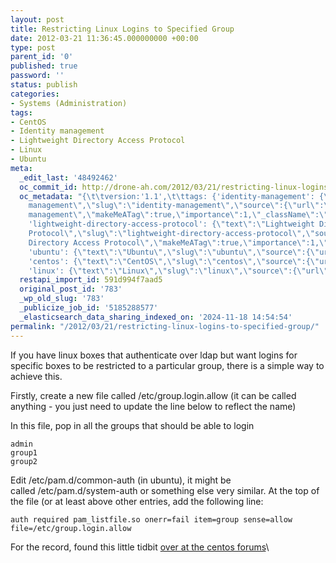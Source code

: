 ```yaml
---
layout: post
title: Restricting Linux Logins to Specified Group
date: 2012-03-21 11:36:45.000000000 +00:00
type: post
parent_id: '0'
published: true
password: ''
status: publish
categories:
- Systems (Administration)
tags:
- CentOS
- Identity management
- Lightweight Directory Access Protocol
- Linux
- Ubuntu
meta:
  _edit_last: '48492462'
  oc_commit_id: http://drone-ah.com/2012/03/21/restricting-linux-logins-to-specified-group/1332329808
  oc_metadata: "{\t\tversion:'1.1',\t\ttags: {'identity-management': {\"text\":\"Identity
    management\",\"slug\":\"identity-management\",\"source\":{\"url\":\"http://d.opencalais.com/dochash-1/d4d701e1-8133-356a-87d5-37ba4b72dbf4/SocialTag/3\",\"subjectURL\":null,\"type\":{\"url\":\"http://s.opencalais.com/1/type/tag/SocialTag\",\"name\":\"SocialTag\",\"_className\":\"ArtifactType\"},\"name\":\"Identity
    management\",\"makeMeATag\":true,\"importance\":1,\"_className\":\"SocialTag\",\"normalizedRelevance\":1},\"bucketName\":\"current\",\"bucketPlacement\":\"auto\",\"_className\":\"Tag\"},
    'lightweight-directory-access-protocol': {\"text\":\"Lightweight Directory Access
    Protocol\",\"slug\":\"lightweight-directory-access-protocol\",\"source\":{\"url\":\"http://d.opencalais.com/dochash-1/d4d701e1-8133-356a-87d5-37ba4b72dbf4/SocialTag/4\",\"subjectURL\":null,\"type\":{\"url\":\"http://s.opencalais.com/1/type/tag/SocialTag\",\"name\":\"SocialTag\",\"_className\":\"ArtifactType\"},\"name\":\"Lightweight
    Directory Access Protocol\",\"makeMeATag\":true,\"importance\":1,\"_className\":\"SocialTag\",\"normalizedRelevance\":1},\"bucketName\":\"current\",\"bucketPlacement\":\"auto\",\"_className\":\"Tag\"},
    'ubuntu': {\"text\":\"Ubuntu\",\"slug\":\"ubuntu\",\"source\":{\"url\":\"http://d.opencalais.com/dochash-1/d4d701e1-8133-356a-87d5-37ba4b72dbf4/SocialTag/5\",\"subjectURL\":null,\"type\":{\"url\":\"http://s.opencalais.com/1/type/tag/SocialTag\",\"name\":\"SocialTag\",\"_className\":\"ArtifactType\"},\"name\":\"Ubuntu\",\"makeMeATag\":true,\"importance\":1,\"_className\":\"SocialTag\",\"normalizedRelevance\":1},\"bucketName\":\"current\",\"bucketPlacement\":\"auto\",\"_className\":\"Tag\"},
    'centos': {\"text\":\"CentOS\",\"slug\":\"centos\",\"source\":{\"url\":\"http://d.opencalais.com/dochash-1/d4d701e1-8133-356a-87d5-37ba4b72dbf4/SocialTag/6\",\"subjectURL\":null,\"type\":{\"url\":\"http://s.opencalais.com/1/type/tag/SocialTag\",\"name\":\"SocialTag\",\"_className\":\"ArtifactType\"},\"name\":\"CentOS\",\"makeMeATag\":true,\"importance\":1,\"_className\":\"SocialTag\",\"normalizedRelevance\":1},\"bucketName\":\"current\",\"bucketPlacement\":\"auto\",\"_className\":\"Tag\"},
    'linux': {\"text\":\"Linux\",\"slug\":\"linux\",\"source\":{\"url\":\"http://d.opencalais.com/dochash-1/d4d701e1-8133-356a-87d5-37ba4b72dbf4/SocialTag/8\",\"subjectURL\":null,\"type\":{\"url\":\"http://s.opencalais.com/1/type/tag/SocialTag\",\"name\":\"SocialTag\",\"_className\":\"ArtifactType\"},\"name\":\"Linux\",\"makeMeATag\":true,\"importance\":1,\"_className\":\"SocialTag\",\"normalizedRelevance\":1},\"bucketName\":\"current\",\"bucketPlacement\":\"auto\",\"_className\":\"Tag\"}}\t}"
  restapi_import_id: 591d994f7aad5
  original_post_id: '783'
  _wp_old_slug: '783'
  _publicize_job_id: '5185288577'
  _elasticsearch_data_sharing_indexed_on: '2024-11-18 14:54:54'
permalink: "/2012/03/21/restricting-linux-logins-to-specified-group/"
---
```


If you have linux boxes that authenticate over ldap but want logins for
specific boxes to be restricted to a particular group, there is a simple
way to achieve this.

Firstly, create a new file called /etc/group.login.allow (it can be
called anything - you just need to update the line below to reflect the
name)

In this file, pop in all the groups that should be able to login

    admin
    group1
    group2

Edit /etc/pam.d/common-auth (in ubuntu), it might be
called /etc/pam.d/system-auth or something else very similar. At the top
of the file (or at least above other entries, add the following line:

    auth required pam_listfile.so onerr=fail item=group sense=allow file=/etc/group.login.allow

For the record, found this little tidbit [over at the centos
forums](https://www.centos.org/modules/newbb/viewtopic.php?topic_id=25940 "Allow Only Specific LDAP Group Access (CentOS Forums)")\
